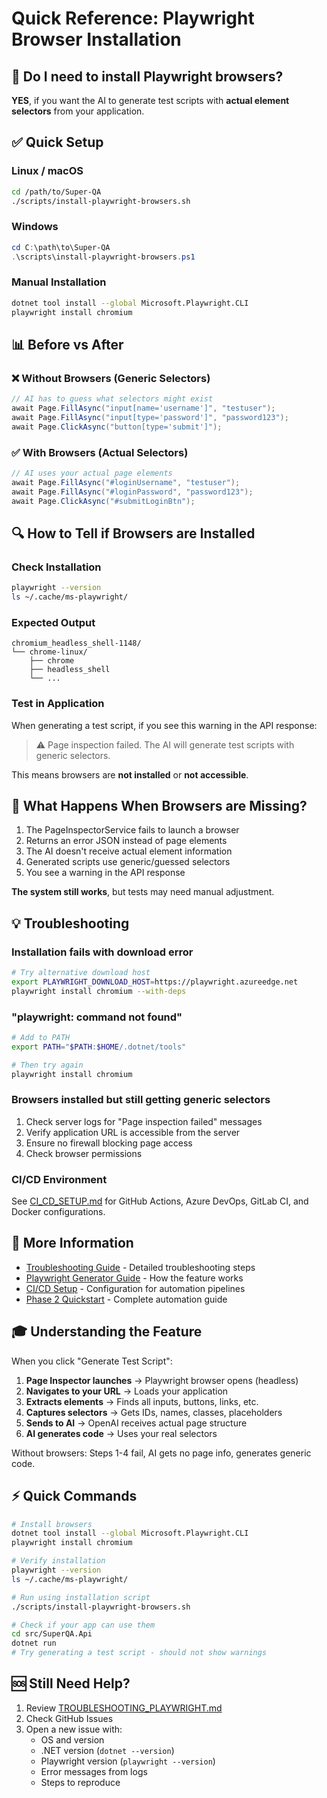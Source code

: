 # Quick Reference: Playwright Browser Installation

## 🚨 Do I need to install Playwright browsers?

**YES**, if you want the AI to generate test scripts with **actual element selectors** from your application.

## ✅ Quick Setup

### Linux / macOS
```bash
cd /path/to/Super-QA
./scripts/install-playwright-browsers.sh
```

### Windows
```powershell
cd C:\path\to\Super-QA
.\scripts\install-playwright-browsers.ps1
```

### Manual Installation
```bash
dotnet tool install --global Microsoft.Playwright.CLI
playwright install chromium
```

## 📊 Before vs After

### ❌ Without Browsers (Generic Selectors)
```csharp
// AI has to guess what selectors might exist
await Page.FillAsync("input[name='username']", "testuser");
await Page.FillAsync("input[type='password']", "password123");
await Page.ClickAsync("button[type='submit']");
```

### ✅ With Browsers (Actual Selectors)
```csharp
// AI uses your actual page elements
await Page.FillAsync("#loginUsername", "testuser");
await Page.FillAsync("#loginPassword", "password123");
await Page.ClickAsync("#submitLoginBtn");
```

## 🔍 How to Tell if Browsers are Installed

### Check Installation
```bash
playwright --version
ls ~/.cache/ms-playwright/
```

### Expected Output
```
chromium_headless_shell-1148/
└── chrome-linux/
    ├── chrome
    ├── headless_shell
    └── ...
```

### Test in Application
When generating a test script, if you see this warning in the API response:

> ⚠️ Page inspection failed. The AI will generate test scripts with generic selectors.

This means browsers are **not installed** or **not accessible**.

## 🎯 What Happens When Browsers are Missing?

1. The PageInspectorService fails to launch a browser
2. Returns an error JSON instead of page elements
3. The AI doesn't receive actual element information
4. Generated scripts use generic/guessed selectors
5. You see a warning in the API response

**The system still works**, but tests may need manual adjustment.

## 💡 Troubleshooting

### Installation fails with download error
```bash
# Try alternative download host
export PLAYWRIGHT_DOWNLOAD_HOST=https://playwright.azureedge.net
playwright install chromium --with-deps
```

### "playwright: command not found"
```bash
# Add to PATH
export PATH="$PATH:$HOME/.dotnet/tools"

# Then try again
playwright install chromium
```

### Browsers installed but still getting generic selectors
1. Check server logs for "Page inspection failed" messages
2. Verify application URL is accessible from the server
3. Ensure no firewall blocking page access
4. Check browser permissions

### CI/CD Environment
See [CI_CD_SETUP.md](CI_CD_SETUP.md) for GitHub Actions, Azure DevOps, GitLab CI, and Docker configurations.

## 📖 More Information

- [Troubleshooting Guide](TROUBLESHOOTING_PLAYWRIGHT.md) - Detailed troubleshooting steps
- [Playwright Generator Guide](PLAYWRIGHT_GENERATOR.md) - How the feature works
- [CI/CD Setup](CI_CD_SETUP.md) - Configuration for automation pipelines
- [Phase 2 Quickstart](../PHASE2_QUICKSTART.md) - Complete automation guide

## 🎓 Understanding the Feature

When you click "Generate Test Script":

1. **Page Inspector launches** → Playwright browser opens (headless)
2. **Navigates to your URL** → Loads your application  
3. **Extracts elements** → Finds all inputs, buttons, links, etc.
4. **Captures selectors** → Gets IDs, names, classes, placeholders
5. **Sends to AI** → OpenAI receives actual page structure
6. **AI generates code** → Uses your real selectors

Without browsers: Steps 1-4 fail, AI gets no page info, generates generic code.

## ⚡ Quick Commands

```bash
# Install browsers
dotnet tool install --global Microsoft.Playwright.CLI
playwright install chromium

# Verify installation  
playwright --version
ls ~/.cache/ms-playwright/

# Run using installation script
./scripts/install-playwright-browsers.sh

# Check if your app can use them
cd src/SuperQA.Api
dotnet run
# Try generating a test script - should not show warnings
```

## 🆘 Still Need Help?

1. Review [TROUBLESHOOTING_PLAYWRIGHT.md](TROUBLESHOOTING_PLAYWRIGHT.md)
2. Check GitHub Issues
3. Open a new issue with:
   - OS and version
   - .NET version (`dotnet --version`)
   - Playwright version (`playwright --version`)
   - Error messages from logs
   - Steps to reproduce
